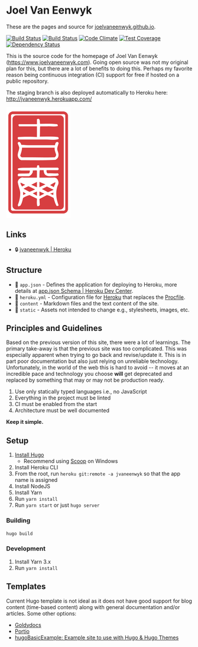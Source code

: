 # Joel Van Eenwyk

These are the pages and source for [joelvaneenwyk.github.io](https://joelvaneenwyk.github.io/).

[![Build Status](https://travis-ci.org/joelvaneenwyk/homepage.svg?branch=main)](https://travis-ci.org/joelvaneenwyk/homepage)
[![Build Status](https://ci.appveyor.com/api/projects/status/github/joelvaneenwyk/homepage?branch=main&svg=true)](https://ci.appveyor.com/project/joelvaneenwyk/homepage)
[![Code Climate](https://codeclimate.com/github/joelvaneenwyk/homepage/badges/gpa.svg)](https://codeclimate.com/github/joelvaneenwyk/homepage) [![Test Coverage](https://codeclimate.com/github/joelvaneenwyk/homepage/badges/coverage.svg)](https://codeclimate.com/github/joelvaneenwyk/homepage/coverage)
[![Dependency Status](https://david-dm.org/joelvaneenwyk/homepage.svg)](https://david-dm.org/joelvaneenwyk/homepage)

This is the source code for the homepage of Joel Van Eenwyk (<https://www.joelvaneenwyk.com>). Going open source was not my original plan for this, but there are a lot of benefits to doing this. Perhaps my favorite reason being continuous integration (CI) support for free if hosted on a public repository.

The staging branch is also deployed automatically to Heroku here: <http://jvaneenwyk.herokuapp.com/>

![Joel Van Eenwyk](source/joelvaneenwyk/www/images/stamp.png)

## Links

* 🔒 [jvaneenwyk | Heroku](https://dashboard.heroku.com/apps/jvaneenwyk)

## Structure

* 📃 `app.json` - Defines the application for deploying to Heroku, more details at [app.json Schema | Heroku Dev Center](https://devcenter.heroku.com/articles/app-json-schema).
* 📃 `heroku.yml` - Configuration file for [Heroku](https://devcenter.heroku.com/articles/build-docker-images-heroku-yml) that replaces the [Procfile](https://devcenter.heroku.com/articles/procfile#procfile-and-heroku-yml).
* 📁 `content` - Markdown files and the text content of the site.
* 📁 `static` - Assets not intended to change e.g., stylesheets, images,
etc.

## Principles and Guidelines

Based on the previous version of this site, there were a lot of learnings. The primary take-away is that the previous site was too complicated. This was especially apparent when trying to go back and revise/update it. This is in part poor documentation but also just relying on unreliable technology. Unfortunately, in the world of the web this is hard to avoid -- it moves at an incredible pace and technology you choose **will** get deprecated and replaced by something that may or may not be production ready.

1. Use only statically typed languages i.e., no JavaScript
2. Everything in the project must be linted
3. CI must be enabled from the start
4. Architecture must be well documented

**Keep it simple.**

## Setup

1. [Install Hugo](https://gohugo.io/getting-started/installing/)
    * Recommend using [Scoop](https://scoop.sh/) on Windows
2. Install Heroku CLI
3. From the root, run `heroku git:remote -a jvaneenwyk` so that the app name is assigned
4. Install NodeJS
5. Install Yarn
6. Run `yarn install`
7. Run `yarn start` or just `hugo server`

### Building

`hugo build`

### Development

1. Install Yarn 3.x
2. Run `yarn install`

## Templates

Current Hugo template is not ideal as it does not have good support for blog content (time-based content) along with general documentation and/or articles. Some other options:

* [Goldydocs](https://example.docsy.dev/)
* [Portio](https://portio-hugo.staticmania.com/)
* [hugoBasicExample: Example site to use with Hugo & Hugo Themes](https://github.com/gohugoio/hugoBasicExample)
